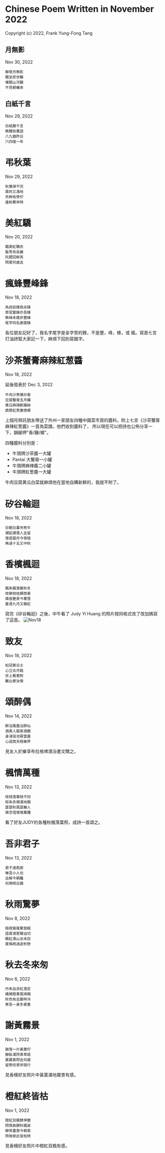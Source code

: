 # Chinese Poem Written in November 2022
Copyright (c) 2022, Frank Yung-Fong Tang

## 月無影
Nov 30, 2022
```
靜夜月無影
獨坐悲世難
嘆聞山河艱
不見朝曦來
```

## 白紙千言
Nov 29, 2022
```
白紙勝千言
無聲訴萬語
八九猶昨日
六四復一年
```

# 弔秋葉
Nov 29, 2022
```
秋葉掃不完
風吹又滿地
禿幹街旁佇
遙盼春來時
```
# 美紅驕
Nov 20, 2022
```
媚美紅驕衣
髮秀烏長麗
托腮回眸笑
問君何處去
```

# 瘋蜂豐峰鋒
Nov 18, 2022

```
為民前鋒我永鋒
學習雷鋒亦吾鋒
無峰未瘋非豐蜂
尾字同名謝霆鋒
```
各位朋友記好了，我名字尾字是金字旁的鋒，不是豐，峰，蜂，或 瘋。寫首七言打油詩幫大家記一下，麻煩下回別寫錯字。

# 沙茶蟹膏麻辣紅葱醬
Nov 18, 2022

延後發表於 Dec 3, 2022
```
牛肉沙茶爆炒香
豆腐蟹膏玉月鑲  
黄瓜麻辣斷腸絲
蔬漿紅葱羹懷鄉
```
上個月拜託朋友帶送了外州一家朋友四種中國菜市買的醬料，附上七言《沙茶蟹膏麻辣紅葱醬》一首為菜譜。他們收到醬料了，
所以現在可以把詩也公佈分享一下，韻腳押"香/鑲/鄉"。

四種醬料分別是：
* 牛頭牌沙茶醬一大罐
* Pantai 大蟹膏一小罐
* 牛頭牌麻辣醬二小罐
* 牛頭牌紅葱醬一大罐

牛肉豆腐黄瓜白菜就麻煩他在當地自購新鮮的，我就不附了。

# 矽谷輪迴
Nov 18, 2022

```
日朝日暮市熊牛
潮起潮落人去留
憶昔圓月今夜暗
再過十五又中秋
```

# 香檳楓迴
Nov 18, 2022

```
楓朱楓落葉秋冬
枝榮枝枯輝西東
憐昔艷景今覆雪
霎渡九月又楓紅
```

寫完《矽谷輪迴》之後，中午看了 Judy Yi Huang  的照片按同格式改了改加碼寫了這首。
![Nov18](https://lh3.googleusercontent.com/pw/AL9nZEVVjaQaj1btz8Ge57jY01jGFQkocoS7t-zInGDaijoN5Tr6CfvSf7U6GD5WI8COodmnJ_FjkKU-Egt-gyj7x9h1AT8SqivYYblq4zObNymX8sqw8x3kUcFZHBwWZ-KkNJrOBI8NTskYDLzS6pZejHjNOQ=w300) 

# 致友
Nov 18, 2022

```
知冠黄日士
心立古月銘
世上鴛鴦對
難比卿汝情
```
# 頌醉偶
Nov 14, 2022

```
醉浴鳳凰浴醉仙
酒美人龍美酒艷
身浸瑶池霄雲露
心遊西天極樂界
```

見友人於樂享布拉格啤酒浴書文贈之。
# 楓情萬種
Nov 13, 2022

```
枝枝落葉枝不同
棕朱赤褐滿地楓
瑟瑟秋風瑟離人
憐念惜懷情萬種
```
看了好友JUDY的各種秋楓落葉照，成詩一首頌之。

# 吾非君子
Nov 13, 2022

```
君子遠庖廚
唯吾小人也
且解今朝饞
何惧明日跚
```

# 秋雨驚夢
Nov 8, 2022

```
暗夜隆隆驚我眠
語責滴答聲迫切
楓紅滿山汝未訪
莫悔雨過逝秋戀
```

# 秋去冬來匆
Nov 6, 2022

```
丹朱血赤紅落宏
橘褐橙黄風掃楓
秋色匆去霎時冷
寒吾一身冬裘重
```

# 謝黃霧景
Nov 1, 2022

```
謝落一片黃葉佇
靜臥滿院青草庭
晨霧莫問去何處
留戀坊景徘徊行
```
見香檳好友照片中黃葉滿地霧景有感。
# 橙紅終皆枯
Nov 1, 2022

```
橙紅双楓競爭艷
問我孰勝秋媚姿
靜笑盡賞今朝美
雨後彼此皆枯枝
```
見香檳好友照片中橙紅双楓有感。
